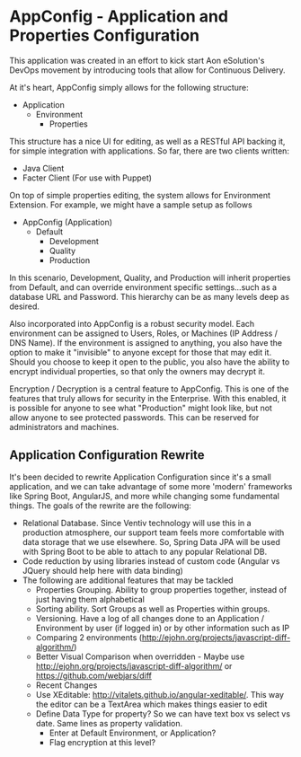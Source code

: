 # AppConfig - Application and Properties Configuration

This application was created in an effort to kick start Aon eSolution's DevOps movement by introducing tools that allow for Continuous Delivery.

At it's heart, AppConfig simply allows for the following structure:
- Application
    - Environment
        - Properties

This structure has a nice UI for editing, as well as a RESTful API backing it, for simple integration with applications.  So far, there are two clients written:
- Java Client
- Facter Client (For use with Puppet)

On top of simple properties editing, the system allows for Environment Extension.  For example, we might have a sample setup as follows
- AppConfig (Application)
    - Default
        - Development
        - Quality
        - Production

In this scenario, Development, Quality, and Production will inherit properties from Default, and can override environment specific settings...such as a database URL and Password.  This hierarchy can be as many levels deep as desired.

Also incorporated into AppConfig is a robust security model.  Each environment can be assigned to Users, Roles, or Machines (IP Address / DNS Name).  If the environment is assigned to anything, you also have the option to make it "invisible" to anyone except for those that may edit it.  Should you choose to keep it open to the public, you also have the ability to encrypt individual properties, so that only the owners may decrypt it.

Encryption / Decryption is a central feature to AppConfig.  This is one of the features that truly allows for security in the Enterprise.  With this enabled, it is possible for anyone to see what "Production" might look like, but not allow anyone to see protected passwords.  This can be reserved for administrators and machines.

Application Configuration Rewrite
---------------------------------

It's been decided to rewrite Application Configuration since it's a small application, and we can take advantage of some more 'modern'
frameworks like Spring Boot, AngularJS, and more while changing some fundamental things.  The goals of the rewrite are the following:

- Relational Database.  Since Ventiv technology will use this in a production atmosphere, our support team feels more comfortable with data storage that we use elsewhere.  So, Spring Data JPA will be used with Spring Boot to be able to attach to any popular Relational DB.
- Code reduction by using libraries instead of custom code (Angular vs JQuery should help here with data binding)
- The following are additional features that may be tackled
    - Properties Grouping.  Ability to group properties together, instead of just having them alphabetical
    - Sorting ability.  Sort Groups as well as Properties within groups.
    - Versioning.  Have a log of all changes done to an Application / Environment by user (if logged in) or by other information such as IP
    - Comparing 2 environments (http://ejohn.org/projects/javascript-diff-algorithm/)
    - Better Visual Comparison when overridden - Maybe use http://ejohn.org/projects/javascript-diff-algorithm/ or https://github.com/webjars/diff
    - Recent Changes
    - Use XEditable: http://vitalets.github.io/angular-xeditable/.  This way the editor can be a TextArea which makes things easier to edit
    - Define Data Type for property?  So we can have text box vs select vs date.  Same lines as property validation.
        - Enter at Default Environment, or Application?
        - Flag encryption at this level?